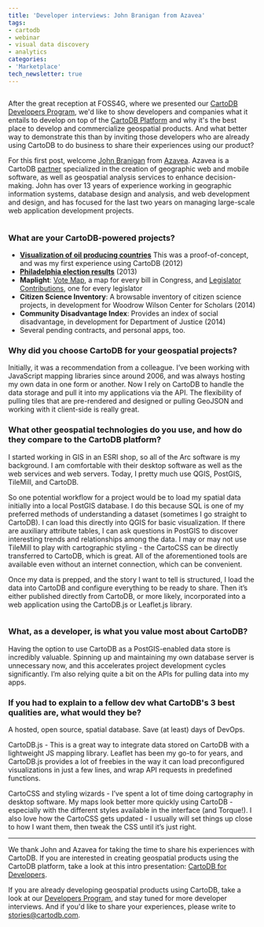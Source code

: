 ```yaml
---
title: 'Developer interviews: John Branigan from Azavea'
tags:
- cartodb
- webinar
- visual data discovery
- analytics
categories:
- 'Marketplace'
tech_newsletter: true
---
```


<div class="wrap"><p class="wrap-border"><img src="http://i.imgur.com/IttBnBL.png" alt=""></p></div>


After the great reception at FOSS4G, where we presented our [CartoDB Developers Program](http://cartodb.com/marketplace), we'd like to show developers and companies what it entails to develop on top of the [CartoDB Platform](http://docs.cartodb.com/) and why it's the best place to develop and commercialize geospatial products. And what better way to demonstrate this than by inviting those developers who are already using CartoDB to do business to share their experiences using our product? 

For this first post, welcome [John Branigan](http://twitter.com/johnbranigan) from [Azavea](http://www.azavea.com/). Azavea is a CartoDB [partner](http://www.cartodb.com/partners) specialized in the creation of geographic web and mobile software, as well as geospatial analysis services to enhance decision-making. John has over 13 years of experience working in geographic information systems, database design and analysis, and web development and design, and has focused for the last two years on managing large-scale web application development projects. 

<div class="wrap"><p class="wrap-border"><img src="http://i.imgur.com/tEEsXP0.jpg" alt=""></p></div>

### What are your CartoDB-powered projects?

- **[Visualization of oil producing countries](http://sandbox.azavea.com/cartodbvisualization/)** This was a proof-of-concept, and was my first experience using CartoDB (2012)
- **[Philadelphia election results](http://www.fels.upenn.edu/voter-map)** (2013)
- **Maplight**: [Vote Map](http://maplight.org/us-congress/bill/113-hr-4413/4392363/vote-map), a map for every bill in Congress, and [Legislator Contributions](http://maplight.org/us-congress/legislator/155-john-a-boehner/contributions-map), one for every legislator
- **Citizen Science Inventory**: A browsable inventory of citizen science projects, in development for Woodrow Wilson Center for Scholars (2014)
- **Community Disadvantage Index**: Provides an index of social disadvantage, in development for Department of Justice (2014)
- Several pending contracts, and personal apps, too.


### Why did you choose CartoDB for your geospatial projects?

Initially, it was a recommendation from a colleague. I’ve been working with JavaScript mapping libraries since around 2006, and was always hosting my own data in one form or another. Now I rely on CartoDB to handle the data storage and pull it into my applications via the API. The flexibility of pulling tiles that are pre-rendered and designed or pulling GeoJSON and working with it client-side is really great.


### What other geospatial technologies do you use, and how do they compare to the CartoDB platform?

I started working in GIS in an ESRI shop, so all of the Arc software is my background. I am comfortable with their desktop software as well as the web services and web servers. Today, I pretty much use QGIS, PostGIS, TileMill, and CartoDB.

So one potential workflow for a project would be to load my spatial data initially into a local PostGIS database. I do this because SQL is one of my preferred methods of understanding a dataset (sometimes I go straight to CartoDB). I can load this directly into QGIS for basic visualization. If there are auxiliary attribute tables, I can ask questions in PostGIS to discover interesting trends and relationships among the data. I may or may not use TileMill to play with cartographic styling - the CartoCSS can be directly transferred to CartoDB, which is great. All of the aforementioned tools are available even without an internet connection, which can be convenient. 

Once my data is prepped, and the story I want to tell is structured, I load the data into CartoDB and configure everything to be ready to share. Then it’s either published directly from CartoDB, or more likely, incorporated into a web application using the CartoDB.js or Leaflet.js library. 

<div class="wrap"><p class="wrap-border"><img src="http://i.imgur.com/71NDm0p.png" alt=""></p></div>


### What, as a developer, is what you value most about CartoDB?

Having the option to use CartoDB as a PostGIS-enabled data store is incredibly valuable. Spinning up and maintaining my own database server is unnecessary now, and this accelerates project development cycles significantly. I’m also relying quite a bit on the APIs for pulling data into my apps.

### If you had to explain to a fellow dev what CartoDB's 3 best qualities are, what would they be? 

A hosted, open source, spatial database. Save (at least) days of DevOps.

CartoDB.js - This is a great way to integrate data stored on CartoDB with a lightweight JS mapping library. Leaflet has been my go-to for years, and CartoDB.js provides a lot of freebies in the way it can load preconfigured visualizations in just a few lines, and wrap API requests in predefined functions.

CartoCSS and styling wizards - I’ve spent a lot of time doing cartography in desktop software. My maps look better more quickly using CartoDB - especially with the different styles available in the interface (and Torque!). I also love how the CartoCSS gets updated - I usually will set things up close to how I want them, then tweak the CSS until it’s just right. 

<hr>

We thank John and Azavea for taking the time to share his experiences with CartoDB. If you are interested in creating geospatial products using the CartoDB platform, take a look at this intro presentation: [CartoDB for Developers](http://cartodb.com/webinars/2014-07-23-cartodb-for-developers.html).

If you are already developing geospatial products using CartoDB, take a look at our [Developers Program](http://cartodb.com/marketplace), and stay tuned for more developer interviews. And if you'd like to share your experiences, please write to stories@cartodb.com.



